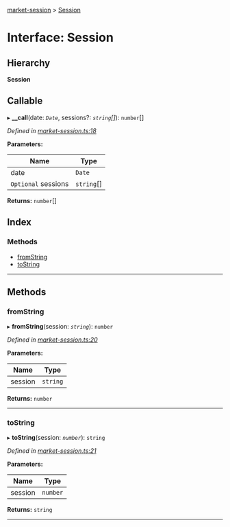 [market-session](../README.md) > [Session](../interfaces/session.md)

# Interface: Session

## Hierarchy

**Session**

## Callable
▸ **__call**(date: *`Date`*, sessions?: *`string`[]*): `number`[]

*Defined in [market-session.ts:18](https://github.com/strong-roots-capital/market-session/blob/4b6e32f/src/market-session.ts#L18)*

**Parameters:**

| Name | Type |
| ------ | ------ |
| date | `Date` |
| `Optional` sessions | `string`[] |

**Returns:** `number`[]

## Index

### Methods

* [fromString](session.md#fromstring)
* [toString](session.md#tostring)

---

## Methods

<a id="fromstring"></a>

###  fromString

▸ **fromString**(session: *`string`*): `number`

*Defined in [market-session.ts:20](https://github.com/strong-roots-capital/market-session/blob/4b6e32f/src/market-session.ts#L20)*

**Parameters:**

| Name | Type |
| ------ | ------ |
| session | `string` |

**Returns:** `number`

___
<a id="tostring"></a>

###  toString

▸ **toString**(session: *`number`*): `string`

*Defined in [market-session.ts:21](https://github.com/strong-roots-capital/market-session/blob/4b6e32f/src/market-session.ts#L21)*

**Parameters:**

| Name | Type |
| ------ | ------ |
| session | `number` |

**Returns:** `string`

___

